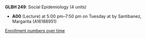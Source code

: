 **GLBH 249**: Social Epidemiology (4 units)

- **A00** (Lecture) at 5:00 pm–7:50 pm on Tuesday at   by Santibanez, Margarita (A16188951)

[Enrollment numbers over time](./GLBH249.tsv)
